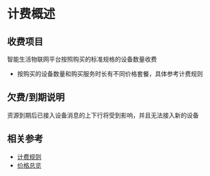 # 计费概述
## 收费项目

  智能生活物联网平台按照购买的标准规格的设备数量收费

- 按购买的设备数量和购买服务时长有不同价格套餐，具体参考计费规则

## 欠费/到期说明

资源到期后已接入设备消息的上下行将受到影响，并且无法接入新的设备

## 相关参考

- [计费规则](Billing-Rules.md)
- [价格总览](Price-Overview.md)
